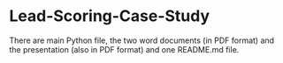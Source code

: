 # Lead-Scoring-Case-Study
There are main Python file, the two word documents (in PDF format) and the presentation (also in PDF format) and one README.md file.
